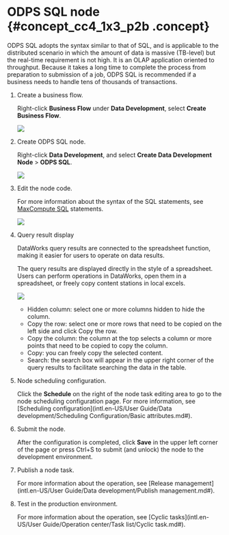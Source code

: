 # ODPS SQL node {#concept_cc4_1x3_p2b .concept}

ODPS SQL adopts the syntax similar to that of SQL, and is applicable to the distributed scenario in which the amount of data is massive \(TB-level\) but the real-time requirement is not high. It is an OLAP application oriented to throughput. Because it takes a long time to complete the process from preparation to submission of a job, ODPS SQL is recommended if a business needs to handle tens of thousands of transactions.

1.  Create a business flow.

    Right-click **Business Flow** under **Data Development**, select **Create Business Flow**.

    ![](http://static-aliyun-doc.oss-cn-hangzhou.aliyuncs.com/assets/img/16292/15367307877651_en-US.png)

2.  Create ODPS SQL node.

    Right-click **Data Development**, and select **Create Data Development Node** \> **ODPS SQL**.

    ![](http://static-aliyun-doc.oss-cn-hangzhou.aliyuncs.com/assets/img/16293/15367307877679_en-US.png)

3.  Edit the node code.

    For more information about the syntax of the SQL statements, see [MaxCompute SQL](https://www.alibabacloud.com/help/doc-detail/27860.htm) statements.

    ![](http://static-aliyun-doc.oss-cn-hangzhou.aliyuncs.com/assets/img/16293/15367307877680_en-US.png)

4.  Query result display

    DataWorks query results are connected to the spreadsheet function, making it easier for users to operate on data results.

    The query results are displayed directly in the style of a spreadsheet. Users can perform operations in DataWorks, open them in a spreadsheet, or freely copy content stations in local excels.

    ![](http://static-aliyun-doc.oss-cn-hangzhou.aliyuncs.com/assets/img/16335/15367307878260_en-US.png)

    -   Hidden column: select one or more columns hidden to hide the column.
    -   Copy the row: select one or more rows that need to be copied on the left side and click Copy the row.
    -   Copy the column: the column at the top selects a column or more points that need to be copied to copy the column.
    -   Copy: you can freely copy the selected content.
    -   Search: the search box will appear in the upper right corner of the query results to facilitate searching the data in the table.
5.  Node scheduling configuration.

    Click the **Schedule** on the right of the node task editing area to go to the node scheduling configuration page. For more information, see [Scheduling configuration](intl.en-US/User Guide/Data development/Scheduling Configuration/Basic attributes.md#).

6.  Submit the node.

    After the configuration is completed, click **Save** in the upper left corner of the page or press Ctrl+S to submit \(and unlock\) the node to the development environment.

7.  Publish a node task.

    For more information about the operation, see [Release management](intl.en-US/User Guide/Data development/Publish management.md#).

8.  Test in the production environment.

    For more information about the operation, see [Cyclic tasks](intl.en-US/User Guide/Operation center/Task list/Cyclic task.md#).


